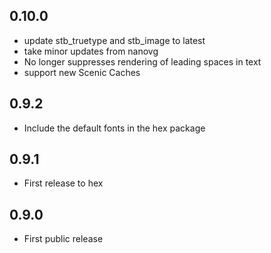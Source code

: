 ## 0.10.0
* update stb_truetype and stb_image to latest
* take minor updates from nanovg
* No longer suppresses rendering of leading spaces in text
* support new Scenic Caches

## 0.9.2

* Include the default fonts in the hex package

## 0.9.1

* First release to hex

## 0.9.0

* First public release